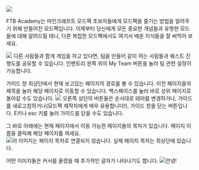 ![](welcome.png)

FTB Academy는 마인크래프트 모드팩 초보자들에게 모드팩을 즐기는 방법을 알려주기 위해 만들어진 모드팩입니다. 이제부터 당신에게 모든 중요한 개념들과 유명한 모드들에 대해 알려드릴 테니, 다른 복잡한 모드팩에서도 여기서 배운 지식들을 잘 써먹어 보세요.

![](/your_interface/ftb/myteam.png)
다른 사람들과 함게 게임을 하고 있다면, 팀을 만들어 같이 하는 사람들과 퀘스트 진행도를 공유할 수 있습니다. 인벤토리 왼쪽 위의 My Team 버튼을 눌러 팀 관련 설정이 가능합니다.

가이드 창 최상단에서 현재 보고있는 페이지의 경로를 볼 수 있습니다. 이전 페이지들의 제목을 눌러 해당 페이지로 이동할 수 있습니다. 백스페이스를 눌러 바로 상위 페이지로 돌아갈 수도 있습니다.
![](directory.png)
오른쪽 상단의 버튼들은 순서대로 테마를 변경하거나, 가이드를 새로고침하거나(모드팩 제작자에게 매우 유용합니다!), 가이드 창을 닫는 버튼입니다. E키나 esc 키를 눌러 가이드를 닫을 수도 있습니다.

그 바로 아래에는 현재 페이지에서 이동 가능한 페이지들의 목차가 있습니다. 페이지 이름을 클릭해 해당 페이지를 여세요.
![이 이미지는 페이지 목차로 연결되지 않습니다. 실제 페이지 목차는 최상단에 있습니다.](chapters.png)

어떤 이미지들은 커서를 올렸을 때 추가적인 글자가 나타나기도 합니다.
![안녕!](/magic/twilight_forest/main.png)
